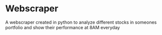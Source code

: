 # Webscraper

A webscraper created in python to analyze different stocks in someones portfolio and show their performance at 8AM everyday
